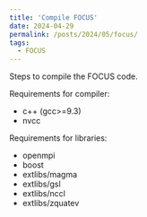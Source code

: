 ```yaml
---
title: 'Compile FOCUS'
date: 2024-04-29
permalink: /posts/2024/05/focus/
tags:
  - FOCUS
---
```


Steps to compile the FOCUS code.

Requirements for compiler:
- c++ (gcc>=9.3)
- nvcc

Requirements for libraries:
- openmpi
- boost
- extlibs/magma
- extlibs/gsl
- extlibs/nccl
- extlibs/zquatev

